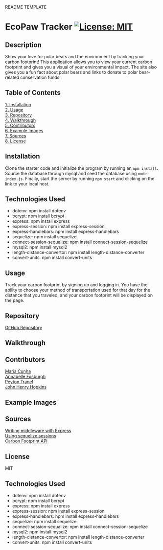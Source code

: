 README TEMPLATE

# EcoPaw Tracker [![License: MIT](https://img.shields.io/badge/License-MIT-yellow.svg)](https://opensource.org/licenses/MIT)  

## Description
Show your love for polar bears and the environment by tracking your carbon footprint! This application allows you to view your current carbon footprint and gives you a visual of your environmental impact. The site also gives you a fun fact about polar bears and links to donate to polar bear-related conservation funds!

## Table of Contents  
[1. Installation](#Installation)  
[2. Usage](#Usage)  
[3. Repository](#Repository)  
[4. Walkthrough](#Walkthrough)  
[5. Contributors](#Contributors)  
[6. Example Images](#Example-Images)  
[7. Sources](#Sources)  
[8. License](#License)  

## Installation
Clone the starter code and initialize the program by running an ``` npm install ```. Source the database through mysql and seed the database using ``` node index.js ```. Finally, start the server by running ``` npm start ``` and clicking on the link to your local host.

## Technologies Used
* dotenv: npm install dotenv
* bcrypt: npm install bcrypt
* express: npm install express
* express-session: npm install express-session
* express-handlebars: npm install express-handlebars
* sequelize: npm install sequelize
* connect-session-sequalize: npm install connect-session-sequelize
* mysql2: npm install mysql2
* length-distance-convertor: npm install length-distance-converter
* convert-units: npm install convert-units

## Usage
Track your carbon footprint by signing up and logging in. You have the ability to choose your method of transportation used for that day for the distance that you traveled, and your carbon footprint will be displayed on the page.  

## Repository
[GitHub Repository](https://github.com/MCunha17/ecopaw-tracker)

## Walkthrough


## Contributors
[Maria Cunha](https://github.com/MCunha17)  
[Annabelle Fosburgh](https://github.com/annabellefosburgh)  
[Peyton Tranel](https://github.com/pjt3232)  
[John Henry Hopkins](https://github.com/jhhopkins13)  


## Example Images


## Sources
[Writing middleware with Express](https://expressjs.com/en/guide/writing-middleware.html)  
[Using sequelize sessions](https://www.npmjs.com/package/connect-session-sequelize)  
[Carbon Footprint API](https://rapidapi.com/zyla-labs-zyla-labs-default/api/carbon-footprint-calculator-api/)  


## License
MIT


## Technologies Used
* dotenv: npm install dotenv
* bcrypt: npm install bcrypt
* express: npm install express
* express-session: npm install express-session
* express-handlebars: npm install express-handlebars
* sequelize: npm install sequelize
* connect-session-sequalize: npm install connect-session-sequelize
* mysql2: npm install mysql2
* length-distance-convertor: npm install length-distance-converter
* convert-units: npm install convert-units
